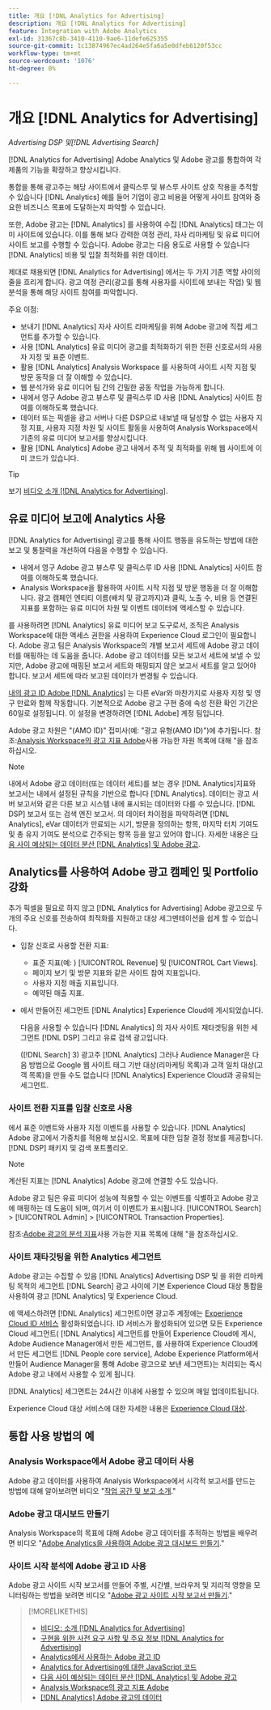 ```yaml
---
title: 개요 [!DNL Analytics for Advertising]
description: 개요 [!DNL Analytics for Advertising]
feature: Integration with Adobe Analytics
exl-id: 31367c8b-3410-4110-9ae6-11defe625355
source-git-commit: 1c13874967ec4ad264e5fa6a5e0dfeb6120f53cc
workflow-type: tm+mt
source-wordcount: '1076'
ht-degree: 0%

---
```


# 개요 [!DNL Analytics for Advertising]

*Advertising DSP 및[!DNL Advertising Search]*

[!DNL Analytics for Advertising] Adobe Analytics 및 Adobe 광고를 통합하여 각 제품의 기능을 확장하고 향상시킵니다.

통합을 통해 광고주는 해당 사이트에서 클릭스루 및 뷰스루 사이트 상호 작용을 추적할 수 있습니다 [!DNL Analytics] 예를 들어 기업이 광고 비용을 어떻게 사이트 참여와 중요한 비즈니스 목표에 도달하는지 파악할 수 있습니다.

또한, Adobe 광고는 [!DNL Analytics] 를 사용하여 수집 [!DNL Analytics] 태그는 이미 사이트에 있습니다. 이를 통해 보다 강력한 여정 관리, 자사 리마케팅 및 유료 미디어 사이트 보고를 수행할 수 있습니다. Adobe 광고는 다음 용도로 사용할 수 있습니다 [!DNL Analytics] 비용 및 입찰 최적화를 위한 데이터.

제대로 채용되면 [!DNL Analytics for Advertising] 에서는 두 가지 기존 역할 사이의 줄을 흐리게 합니다. 광고 여정 관리(광고를 통해 사용자를 사이트에 보내는 작업) 및 웹 분석을 통해 해당 사이트 참여를 파악합니다.

주요 이점:

* 보내기 [!DNL Analytics] 자사 사이트 리마케팅을 위해 Adobe 광고에 직접 세그먼트를 추가할 수 있습니다.
* 사용 [!DNL Analytics] 유료 미디어 광고를 최적화하기 위한 전환 신호로서의 사용자 지정 및 표준 이벤트.
* 활용 [!DNL Analytics] Analysis Workspace 를 사용하여 사이트 시작 지점 및 방문 동작을 더 잘 이해할 수 있습니다.
* 웹 분석가와 유료 미디어 팀 간의 긴밀한 공동 작업을 가능하게 합니다.
* 내에서 영구 Adobe 광고 뷰스루 및 클릭스루 ID 사용 [!DNL Analytics] 사이트 참여를 이해하도록 했습니다.
* 데이터 또는 픽셀을 광고 서버나 다른 DSP으로 내보낼 때 달성할 수 없는 사용자 지정 지표, 사용자 지정 차원 및 사이트 활동을 사용하여 Analysis Workspace에서 기존의 유료 미디어 보고서를 향상시킵니다.
* 활용 [!DNL Analytics] Adobe 광고 내에서 추적 및 최적화를 위해 웹 사이트에 이미 코드가 있습니다.

>[!TIP]
>
> 보기 [비디오 소개 [!DNL Analytics for Advertising]](https://experienceleague.adobe.com/docs/advertising-cloud-learn/tutorials/analytics/intro-a4adc.html?lang=en#analytics).

## 유료 미디어 보고에 Analytics 사용

[!DNL Analytics for Advertising] 광고를 통해 사이트 행동을 유도하는 방법에 대한 보고 및 통찰력을 개선하여 다음을 수행할 수 있습니다.

* 내에서 영구 Adobe 광고 뷰스루 및 클릭스루 ID 사용 [!DNL Analytics] 사이트 참여를 이해하도록 했습니다.
* Analysis Workspace을 활용하여 사이트 시작 지점 및 방문 행동을 더 잘 이해합니다. 광고 캠페인 엔티티 이름(배치 및 광고까지)과 클릭, 노출 수, 비용 등 연결된 지표를 포함하는 유료 미디어 차원 및 이벤트 데이터에 액세스할 수 있습니다.

를 사용하려면 [!DNL Analytics] 유료 미디어 보고 도구로서, 조직은 Analysis Workspace에 대한 액세스 권한을 사용하여 Experience Cloud 로그인이 필요합니다. Adobe 광고 팀은 Analysis Workspace의 개별 보고서 세트에 Adobe 광고 데이터를 매핑하는 데 도움을 줍니다. Adobe 광고 데이터를 모든 보고서 세트에 보낼 수 있지만, Adobe 광고에 매핑된 보고서 세트와 매핑되지 않은 보고서 세트를 알고 있어야 합니다. 보고서 세트에 따라 보고된 데이터가 변경될 수 있습니다.

[내의 광고 ID Adobe [!DNL Analytics]](ids.md) 는 다른 eVar와 마찬가지로 사용자 지정 및 영구 만료와 함께 작동합니다. 기본적으로 Adobe 광고 구현 중에 속성 전환 확인 기간은 60일로 설정됩니다. 이 설정을 변경하려면 [!DNL Adobe] 계정 팀입니다.

Adobe 광고 차원은 &quot;(AMO ID)&quot; 접미사(예: &quot;광고 유형(AMO ID)&quot;)에 추가됩니다. 참조:[Analysis Workspace의 광고 지표 Adobe](advertising-metrics-in-analytics.md)사용 가능한 차원 목록에 대해 &quot;을 참조하십시오.

>[!NOTE]
>
> 내에서 Adobe 광고 데이터(또는 데이터 세트)를 보는 경우 [!DNL Analytics]지표와 보고서는 내에서 설정된 규칙을 기반으로 합니다 [!DNL Analytics]. 데이터는 광고 서버 보고서와 같은 다른 보고 시스템 내에 표시되는 데이터와 다를 수 있습니다. [!DNL DSP] 보고서 또는 검색 엔진 보고서. 의 데이터 차이점을 파악하려면 [!DNL Analytics], eVar 데이터가 만료되는 시기, 방문을 정의하는 항목, 마지막 터치 기여도 및 총 유지 기여도 분석으로 간주되는 항목 등을 알고 있어야 합니다. 자세한 내용은 [다음 사이 예상되는 데이터 분산 [!DNL Analytics] 및 Adobe 광고](data-variances.md).

## Analytics를 사용하여 Adobe 광고 캠페인 및 Portfolio 강화

추가 픽셀을 필요로 하지 않고 [!DNL Analytics for Advertising] Adobe 광고으로 두 개의 주요 신호를 전송하여 최적화를 지원하고 대상 세그멘테이션을 쉽게 할 수 있습니다.

* 입찰 신호로 사용할 전환 지표:
   * 표준 지표(예: ) [!UICONTROL Revenue] 및 [!UICONTROL Cart Views].
   * 페이지 보기 및 방문 지표와 같은 사이트 참여 지표입니다.
   * 사용자 지정 매출 지표입니다.
   * 예약된 매출 지표.
* 에서 만들어진 세그먼트 [!DNL Analytics] Experience Cloud에 게시되었습니다.

   다음을 사용할 수 있습니다 [!DNL Analytics] 의 자사 사이트 재타겟팅을 위한 세그먼트 [!DNL DSP] 그리고 유료 검색 광고입니다.

   ([!DNL Search] 3) 광고주 [!DNL Analytics] 그러나 Audience Manager은 다음 방법으로 Google 웹 사이트 태그 기반 대상(리마케팅 목록)과 고객 일치 대상(고객 목록)을 만들 수도 없습니다 [!DNL Analytics] Experience Cloud과 공유되는 세그먼트.

### 사이트 전환 지표를 입찰 신호로 사용

에서 표준 이벤트와 사용자 지정 이벤트를 사용할 수 있습니다. [!DNL Analytics] Adobe 광고에서 가중치를 적용해 보십시오. 목표에 대한 입찰 결정 정보를 제공합니다. [!DNL DSP] 패키지 및 검색 포트폴리오.

>[!NOTE]
>
> 계산된 지표는 [!DNL Analytics] Adobe 광고에 연결할 수도 있습니다.

Adobe 광고 팀은 유료 미디어 성능에 적용할 수 있는 이벤트를 식별하고 Adobe 광고에 매핑하는 데 도움이 되며, 여기서 이 이벤트가 표시됩니다. [!UICONTROL Search] > [!UICONTROL Admin] > [!UICONTROL Transaction Properties].

참조:[Adobe 광고의 분석 지표](analytics-data-in-advertising.md)사용 가능한 지표 목록에 대해 &quot;을 참조하십시오.

### 사이트 재타깃팅을 위한 Analytics 세그먼트

Adobe 광고는 수집할 수 있음 [!DNL Analytics] Advertising DSP 및 을 위한 리마케팅 목적의 세그먼트 [!DNL Search] 광고 사이에 기본 Experience Cloud 대상 통합을 사용하여 광고 [!DNL Analytics] 및 Experience Cloud.

에 액세스하려면 [!DNL Analytics] 세그먼트이면 광고주 계정에는 [Experience Cloud ID 서비스](https://experienceleague.adobe.com/docs/id-service/using/home.html) 활성화되었습니다. ID 서비스가 활성화되어 있으면 모든 Experience Cloud 세그먼트( [!DNL Analytics] 세그먼트를 만들어 Experience Cloud에 게시, Adobe Audience Manager에서 만든 세그먼트, 를 사용하여 Experience Cloud에서 만든 세그먼트 [!DNL People core service], Adobe Experience Platform에서 만들어 Audience Manager을 통해 Adobe 광고으로 보낸 세그먼트)는 처리되는 즉시 Adobe 광고 내에서 사용할 수 있게 됩니다.

[!DNL Analytics] 세그먼트는 24시간 이내에 사용할 수 있으며 매일 업데이트됩니다.

Experience Cloud 대상 서비스에 대한 자세한 내용은 [Experience Cloud 대상](https://experienceleague.adobe.com/docs/core-services/interface/audiences/audience-library.html).

## 통합 사용 방법의 예

### Analysis Workspace에서 Adobe 광고 데이터 사용

Adobe 광고 데이터를 사용하여 Analysis Workspace에서 시각적 보고서를 만드는 방법에 대해 알아보려면 비디오 &quot;[작업 공간 및 보고 소개](https://experienceleague.adobe.com/docs/advertising-cloud-learn/tutorials/analytics/analytics-analysis-workspace-a4adc.html).&quot;

### Adobe 광고 대시보드 만들기

Analysis Workspace의 목표에 대해 Adobe 광고 데이터를 추적하는 방법을 배우려면 비디오 &quot;[Adobe Analytics을 사용하여 Adobe 광고 대시보드 만들기](https://experienceleague.adobe.com/docs/advertising-cloud-learn/tutorials/analytics/analytics-dashboards-a4adc.html).&quot;

### 사이트 시작 분석에 Adobe 광고 ID 사용

Adobe 광고 사이트 시작 보고서를 만들어 주별, 시간별, 브라우저 및 지리적 영향을 모니터링하는 방법을 보려면 비디오 &quot;[Adobe 광고 사이트 시작 보고서 만들기](https://experienceleague.adobe.com/docs/advertising-cloud-learn/tutorials/analytics/analytics-site-entry-a4adc.html).&quot;

>[!MORELIKETHIS]
>
>* [비디오: 소개 [!DNL Analytics for Advertising]](https://experienceleague.adobe.com/docs/advertising-cloud-learn/tutorials/analytics/intro-a4adc.html)
>* [구현을 위한 사전 요구 사항 및 주요 정보 [!DNL Analytics for Advertising]](prerequisites.md)
>* [Analytics에서 사용하는 Adobe 광고 ID](ids.md)
>* [Analytics for Advertising에 대한 JavaScript 코드](/help/integrations/analytics/javascript.md)
>* [다음 사이 예상되는 데이터 분산 [!DNL Analytics] 및 Adobe 광고](data-variances.md)
>* [Analysis Workspace의 광고 지표 Adobe](/help/integrations/analytics/advertising-metrics-in-analytics.md)
>* [[!DNL Analytics] Adobe 광고의 데이터](/help/integrations/analytics/analytics-data-in-advertising.md)


